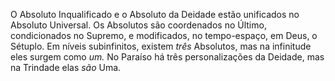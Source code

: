 O Absoluto Inqualificado e o Absoluto da Deidade estão unificados no Absoluto Universal. Os Absolutos são coordenados no Último, condicionados no Supremo, e modificados, no tempo-espaço, em Deus, o Sétuplo. Em níveis subinfinitos, existem <em>três</em> Absolutos, mas na infinitude eles surgem como <em>um.</em> No Paraíso há três personalizações da Deidade, mas na Trindade elas <em>são</em> Uma.